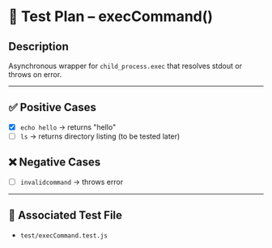 # 🧪 Test Plan – execCommand()

## Description
Asynchronous wrapper for `child_process.exec` that resolves stdout or throws on error.

---

## ✅ Positive Cases

- [x] `echo hello` → returns "hello"
- [ ] `ls` → returns directory listing (to be tested later)

## ❌ Negative Cases

- [ ] `invalidcommand` → throws error

---

## 🔗 Associated Test File

- `test/execCommand.test.js`

